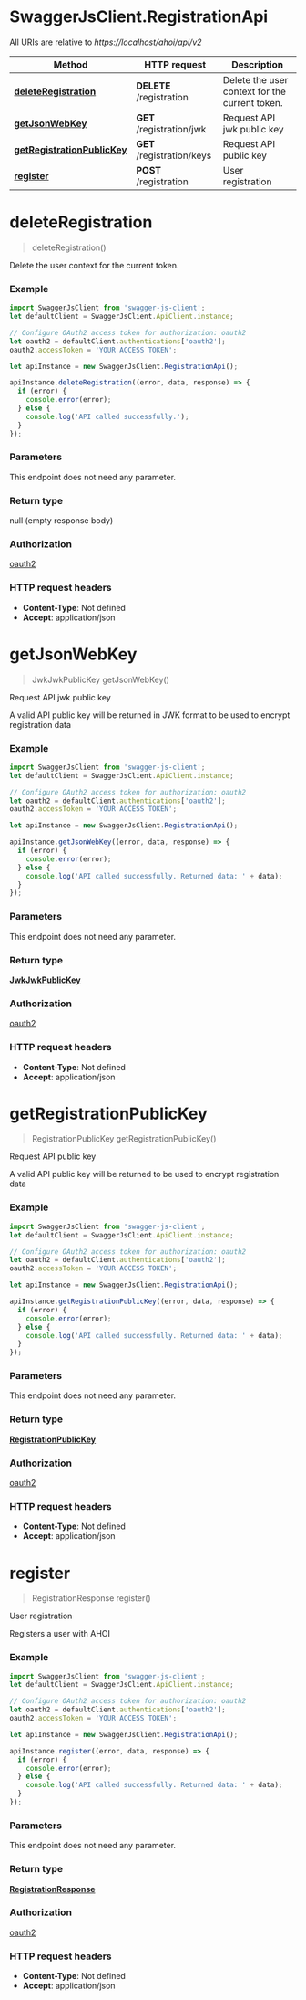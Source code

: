# SwaggerJsClient.RegistrationApi

All URIs are relative to *https://localhost/ahoi/api/v2*

Method | HTTP request | Description
------------- | ------------- | -------------
[**deleteRegistration**](RegistrationApi.md#deleteRegistration) | **DELETE** /registration | Delete the user context for the current token.
[**getJsonWebKey**](RegistrationApi.md#getJsonWebKey) | **GET** /registration/jwk | Request API jwk public key
[**getRegistrationPublicKey**](RegistrationApi.md#getRegistrationPublicKey) | **GET** /registration/keys | Request API public key
[**register**](RegistrationApi.md#register) | **POST** /registration | User registration


<a name="deleteRegistration"></a>
# **deleteRegistration**
> deleteRegistration()

Delete the user context for the current token.

### Example
```javascript
import SwaggerJsClient from 'swagger-js-client';
let defaultClient = SwaggerJsClient.ApiClient.instance;

// Configure OAuth2 access token for authorization: oauth2
let oauth2 = defaultClient.authentications['oauth2'];
oauth2.accessToken = 'YOUR ACCESS TOKEN';

let apiInstance = new SwaggerJsClient.RegistrationApi();

apiInstance.deleteRegistration((error, data, response) => {
  if (error) {
    console.error(error);
  } else {
    console.log('API called successfully.');
  }
});
```

### Parameters
This endpoint does not need any parameter.

### Return type

null (empty response body)

### Authorization

[oauth2](../README.md#oauth2)

### HTTP request headers

 - **Content-Type**: Not defined
 - **Accept**: application/json

<a name="getJsonWebKey"></a>
# **getJsonWebKey**
> JwkJwkPublicKey getJsonWebKey()

Request API jwk public key

A valid API public key will be returned in JWK format to be used to encrypt registration data

### Example
```javascript
import SwaggerJsClient from 'swagger-js-client';
let defaultClient = SwaggerJsClient.ApiClient.instance;

// Configure OAuth2 access token for authorization: oauth2
let oauth2 = defaultClient.authentications['oauth2'];
oauth2.accessToken = 'YOUR ACCESS TOKEN';

let apiInstance = new SwaggerJsClient.RegistrationApi();

apiInstance.getJsonWebKey((error, data, response) => {
  if (error) {
    console.error(error);
  } else {
    console.log('API called successfully. Returned data: ' + data);
  }
});
```

### Parameters
This endpoint does not need any parameter.

### Return type

[**JwkJwkPublicKey**](JwkJwkPublicKey.md)

### Authorization

[oauth2](../README.md#oauth2)

### HTTP request headers

 - **Content-Type**: Not defined
 - **Accept**: application/json

<a name="getRegistrationPublicKey"></a>
# **getRegistrationPublicKey**
> RegistrationPublicKey getRegistrationPublicKey()

Request API public key

A valid API public key will be returned to be used to encrypt registration data

### Example
```javascript
import SwaggerJsClient from 'swagger-js-client';
let defaultClient = SwaggerJsClient.ApiClient.instance;

// Configure OAuth2 access token for authorization: oauth2
let oauth2 = defaultClient.authentications['oauth2'];
oauth2.accessToken = 'YOUR ACCESS TOKEN';

let apiInstance = new SwaggerJsClient.RegistrationApi();

apiInstance.getRegistrationPublicKey((error, data, response) => {
  if (error) {
    console.error(error);
  } else {
    console.log('API called successfully. Returned data: ' + data);
  }
});
```

### Parameters
This endpoint does not need any parameter.

### Return type

[**RegistrationPublicKey**](RegistrationPublicKey.md)

### Authorization

[oauth2](../README.md#oauth2)

### HTTP request headers

 - **Content-Type**: Not defined
 - **Accept**: application/json

<a name="register"></a>
# **register**
> RegistrationResponse register()

User registration

Registers a user with AHOI

### Example
```javascript
import SwaggerJsClient from 'swagger-js-client';
let defaultClient = SwaggerJsClient.ApiClient.instance;

// Configure OAuth2 access token for authorization: oauth2
let oauth2 = defaultClient.authentications['oauth2'];
oauth2.accessToken = 'YOUR ACCESS TOKEN';

let apiInstance = new SwaggerJsClient.RegistrationApi();

apiInstance.register((error, data, response) => {
  if (error) {
    console.error(error);
  } else {
    console.log('API called successfully. Returned data: ' + data);
  }
});
```

### Parameters
This endpoint does not need any parameter.

### Return type

[**RegistrationResponse**](RegistrationResponse.md)

### Authorization

[oauth2](../README.md#oauth2)

### HTTP request headers

 - **Content-Type**: Not defined
 - **Accept**: application/json

